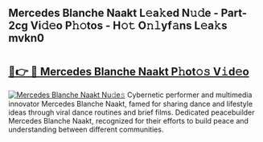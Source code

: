 ## Mercedes Blanche Naakt L𝚎a𝚔ed N𝚞𝚍e - Part-2cg Vi𝚍𝚎o P𝚑𝚘tos - H𝚘𝚝 O𝚗𝚕yf𝚊ns L𝚎a𝚔s mvkn0

# <h2><a href="http://kf14zc.oniu.top/?m=Mercedes+Blanche+Naakt">🔗👉 🔴 Mercedes Blanche Naakt P𝚑ot𝚘𝚜 V𝚒d𝚎o</a></h2>

[![Mercedes Blanche Naakt Nu𝚍e𝚜](https://i.imgur.com/0qMVB7G.gif)](http://kf14zc.oniu.top/?m=Mercedes+Blanche+Naakt)
Cybernetic performer and multimedia innovator Mercedes Blanche Naakt, famed for sharing dance and lifestyle ideas through viral dance routines and brief films. Dedicated peacebuilder Mercedes Blanche Naakt, recognized for their efforts to build peace and understanding between different communities.  
